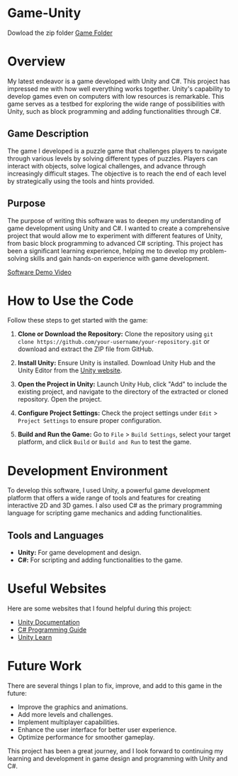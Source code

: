 # Game-Unity

Dowload the zip folder
[Game Folder](https://drive.google.com/file/d/1QAhj4xYqakpkILd1Txhov_BU7bWj4Bzy/view?usp=sharing)
# Overview

 My latest endeavor is a game developed with Unity and C#. This project has impressed me with how well everything works together. Unity's capability to develop games even on computers with low resources is remarkable. This game serves as a testbed for exploring the wide range of possibilities with Unity, such as block programming and adding functionalities through C#.

## Game Description

The game I developed is a puzzle game that challenges players to navigate through various levels by solving different types of puzzles. Players can interact with objects, solve logical challenges, and advance through increasingly difficult stages. The objective is to reach the end of each level by strategically using the tools and hints provided.

## Purpose

The purpose of writing this software was to deepen my understanding of game development using Unity and C#. I wanted to create a comprehensive project that would allow me to experiment with different features of Unity, from basic block programming to advanced C# scripting. This project has been a significant learning experience, helping me to develop my problem-solving skills and gain hands-on experience with game development.


[Software Demo Video](https://www.youtube.com/watch?v=hPg3-dJnntY)



# How to Use the Code

Follow these steps to get started with the game:

1. **Clone or Download the Repository:** Clone the repository using `git clone https://github.com/your-username/your-repository.git` or download and extract the ZIP file from GitHub.

2. **Install Unity:** Ensure Unity is installed. Download Unity Hub and the Unity Editor from the [Unity website](https://unity.com/).

3. **Open the Project in Unity:** Launch Unity Hub, click "Add" to include the existing project, and navigate to the directory of the extracted or cloned repository. Open the project.

4. **Configure Project Settings:** Check the project settings under `Edit` > `Project Settings` to ensure proper configuration.

5. **Build and Run the Game:** Go to `File` > `Build Settings`, select your target platform, and click `Build` or `Build and Run` to test the game.



# Development Environment

To develop this software, I used Unity, a powerful game development platform that offers a wide range of tools and features for creating interactive 2D and 3D games. I also used C# as the primary programming language for scripting game mechanics and adding functionalities.

## Tools and Languages
- **Unity:** For game development and design.
- **C#:** For scripting and adding functionalities to the game.

# Useful Websites

Here are some websites that I found helpful during this project:
* [Unity Documentation](https://docs.unity3d.com)
* [C# Programming Guide](https://docs.microsoft.com/en-us/dotnet/csharp/)
* [Unity Learn](https://learn.unity.com)

# Future Work

There are several things I plan to fix, improve, and add to this game in the future:
* Improve the graphics and animations.
* Add more levels and challenges.
* Implement multiplayer capabilities.
* Enhance the user interface for better user experience.
* Optimize performance for smoother gameplay.

This project has been a great journey, and I look forward to continuing my learning and development in game design and programming with Unity and C#.
